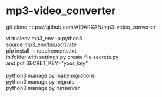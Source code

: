 # mp3-video_converter

<p>git clone https://github.com/AIDARXAN/mp3-video_converter</p>

virtualenv mp3_env -p python3
<br>
source mp3_env/bin/activate
<br>
pip install -r requirements.txt
<br>
in folder with settings.py create file secrets.py
<br>
and put SECRET_KEY="your_key"
<br>
<br>
python3 manage.py makemigrations<br>
python3 manage.py migrate <br>
python3 manage.py runserver<br>
